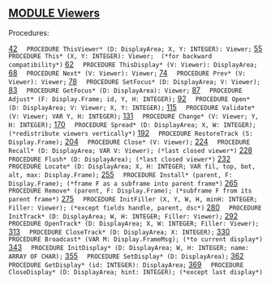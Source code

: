 
## [MODULE Viewers](https://github.com/io-core/Oberon/blob/main/Viewers.Mod)

Procedures:

[42](https://github.com/io-core/Oberon/blob/main/Viewers.Mod#42) `  PROCEDURE ThisViewer* (D: DisplayArea; X, Y: INTEGER): Viewer;`
[55](https://github.com/io-core/Oberon/blob/main/Viewers.Mod#55) `  PROCEDURE This* (X, Y: INTEGER): Viewer;  (*for backward compatibility*)`
[62](https://github.com/io-core/Oberon/blob/main/Viewers.Mod#62) `  PROCEDURE ThisDisplay* (V: Viewer): DisplayArea;`
[68](https://github.com/io-core/Oberon/blob/main/Viewers.Mod#68) `  PROCEDURE Next* (V: Viewer): Viewer;`
[74](https://github.com/io-core/Oberon/blob/main/Viewers.Mod#74) `  PROCEDURE Prev* (V: Viewer): Viewer;`
[78](https://github.com/io-core/Oberon/blob/main/Viewers.Mod#78) `  PROCEDURE SetFocus* (D: DisplayArea; V: Viewer);`
[83](https://github.com/io-core/Oberon/blob/main/Viewers.Mod#83) `  PROCEDURE GetFocus* (D: DisplayArea): Viewer;`
[87](https://github.com/io-core/Oberon/blob/main/Viewers.Mod#87) `  PROCEDURE Adjust* (F: Display.Frame; id, Y, H: INTEGER);`
[92](https://github.com/io-core/Oberon/blob/main/Viewers.Mod#92) `  PROCEDURE Open* (D: DisplayArea; V: Viewer; X, Y: INTEGER);`
[115](https://github.com/io-core/Oberon/blob/main/Viewers.Mod#115) `  PROCEDURE Validate* (V: Viewer; VAR Y, H: INTEGER);`
[131](https://github.com/io-core/Oberon/blob/main/Viewers.Mod#131) `  PROCEDURE Change* (V: Viewer; Y, H: INTEGER);`
[170](https://github.com/io-core/Oberon/blob/main/Viewers.Mod#170) `  PROCEDURE Spread* (D: DisplayArea; X, W: INTEGER); (*redistribute viewers vertically*)`
[192](https://github.com/io-core/Oberon/blob/main/Viewers.Mod#192) `  PROCEDURE RestoreTrack (S: Display.Frame);`
[204](https://github.com/io-core/Oberon/blob/main/Viewers.Mod#204) `  PROCEDURE Close* (V: Viewer);`
[224](https://github.com/io-core/Oberon/blob/main/Viewers.Mod#224) `  PROCEDURE Recall* (D: DisplayArea; VAR V: Viewer); (*last closed viewer*)`
[228](https://github.com/io-core/Oberon/blob/main/Viewers.Mod#228) `  PROCEDURE Flush* (D: DisplayArea); (*last closed viewer*)`
[232](https://github.com/io-core/Oberon/blob/main/Viewers.Mod#232) `  PROCEDURE Locate* (D: DisplayArea; X, H: INTEGER; VAR fil, top, bot, alt, max: Display.Frame);`
[255](https://github.com/io-core/Oberon/blob/main/Viewers.Mod#255) `  PROCEDURE Install* (parent, F: Display.Frame); (*frame F as a subframe into parent frame*)`
[265](https://github.com/io-core/Oberon/blob/main/Viewers.Mod#265) `  PROCEDURE Remove* (parent, F: Display.Frame); (*subframe F from its parent frame*)`
[275](https://github.com/io-core/Oberon/blob/main/Viewers.Mod#275) `  PROCEDURE InitFiller (X, Y, W, H, minH: INTEGER; Filler: Viewer); (*except fields handle, parent, dsc*)`
[280](https://github.com/io-core/Oberon/blob/main/Viewers.Mod#280) `  PROCEDURE InitTrack* (D: DisplayArea; W, H: INTEGER; Filler: Viewer);`
[292](https://github.com/io-core/Oberon/blob/main/Viewers.Mod#292) `  PROCEDURE OpenTrack* (D: DisplayArea; X, W: INTEGER; Filler: Viewer);`
[313](https://github.com/io-core/Oberon/blob/main/Viewers.Mod#313) `  PROCEDURE CloseTrack* (D: DisplayArea; X: INTEGER);`
[330](https://github.com/io-core/Oberon/blob/main/Viewers.Mod#330) `  PROCEDURE Broadcast* (VAR M: Display.FrameMsg); (*to current display*)`
[343](https://github.com/io-core/Oberon/blob/main/Viewers.Mod#343) `  PROCEDURE InitDisplay* (D: DisplayArea; W, H: INTEGER; name: ARRAY OF CHAR);`
[355](https://github.com/io-core/Oberon/blob/main/Viewers.Mod#355) `  PROCEDURE SetDisplay* (D: DisplayArea);`
[362](https://github.com/io-core/Oberon/blob/main/Viewers.Mod#362) `  PROCEDURE GetDisplay* (id: INTEGER): DisplayArea;`
[369](https://github.com/io-core/Oberon/blob/main/Viewers.Mod#369) `  PROCEDURE CloseDisplay* (D: DisplayArea; hint: INTEGER); (*except last display*)`

